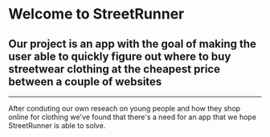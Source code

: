 # Welcome to StreetRunner

## Our project is an app with the goal of making the user able to quickly figure out where to buy streetwear clothing at the cheapest price between a couple of websites
___

After conduting our own reseach on young people and how they shop online for clothing we've found that there's a need for an app that we hope StreetRunner is able to solve.
